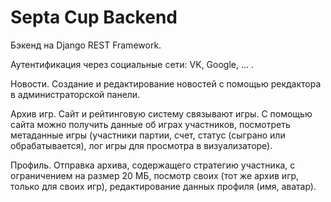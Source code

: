 # Septa Cup Backend

Бэкенд на Django REST Framework.

Аутентификация через социальные сети: VK, Google, ... .

Новости. Создание и редактирование новостей с помощью рекдактора в администраторской панели. 

Архив игр. Сайт и рейтинговую систему связывают игры. С помощью сайта можно получить данные об играх участников, посмотреть метаданные игры (участники партии, счет, статус (сыграно или обрабатывается), лог игры для просмотра в визуализаторе).

Профиль. Отправка архива, содержащего стратегию участника, с ограничением на размер 20 МБ, посмотр своих (тот же архив игр, только для своих игр), редактирование данных профиля (имя, аватар).
